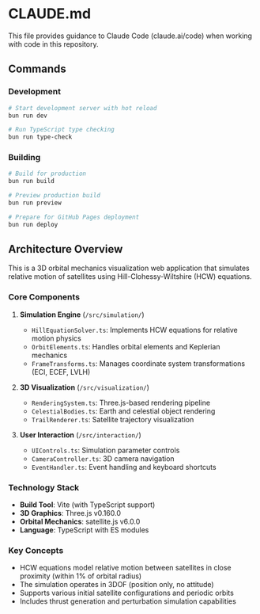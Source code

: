 # CLAUDE.md

This file provides guidance to Claude Code (claude.ai/code) when working with code in this repository.

## Commands

### Development
```bash
# Start development server with hot reload
bun run dev

# Run TypeScript type checking
bun run type-check
```

### Building
```bash
# Build for production
bun run build

# Preview production build
bun run preview

# Prepare for GitHub Pages deployment
bun run deploy
```

## Architecture Overview

This is a 3D orbital mechanics visualization web application that simulates relative motion of satellites using Hill-Clohessy-Wiltshire (HCW) equations.

### Core Components

1. **Simulation Engine** (`/src/simulation/`)
   - `HillEquationSolver.ts`: Implements HCW equations for relative motion physics
   - `OrbitElements.ts`: Handles orbital elements and Keplerian mechanics
   - `FrameTransforms.ts`: Manages coordinate system transformations (ECI, ECEF, LVLH)

2. **3D Visualization** (`/src/visualization/`)
   - `RenderingSystem.ts`: Three.js-based rendering pipeline
   - `CelestialBodies.ts`: Earth and celestial object rendering
   - `TrailRenderer.ts`: Satellite trajectory visualization

3. **User Interaction** (`/src/interaction/`)
   - `UIControls.ts`: Simulation parameter controls
   - `CameraController.ts`: 3D camera navigation
   - `EventHandler.ts`: Event handling and keyboard shortcuts

### Technology Stack
- **Build Tool**: Vite (with TypeScript support)
- **3D Graphics**: Three.js v0.160.0
- **Orbital Mechanics**: satellite.js v6.0.0
- **Language**: TypeScript with ES modules

### Key Concepts
- HCW equations model relative motion between satellites in close proximity (within 1% of orbital radius)
- The simulation operates in 3DOF (position only, no attitude)
- Supports various initial satellite configurations and periodic orbits
- Includes thrust generation and perturbation simulation capabilities